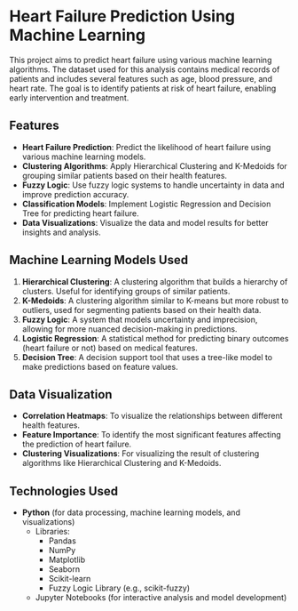 # Heart Failure Prediction Using Machine Learning

This project aims to predict heart failure using various machine learning algorithms. The dataset used for this analysis contains medical records of patients and includes several features such as age, blood pressure, and heart rate. The goal is to identify patients at risk of heart failure, enabling early intervention and treatment.

## Features

- **Heart Failure Prediction**: Predict the likelihood of heart failure using various machine learning models.
- **Clustering Algorithms**: Apply Hierarchical Clustering and K-Medoids for grouping similar patients based on their health features.
- **Fuzzy Logic**: Use fuzzy logic systems to handle uncertainty in data and improve prediction accuracy.
- **Classification Models**: Implement Logistic Regression and Decision Tree for predicting heart failure.
- **Data Visualizations**: Visualize the data and model results for better insights and analysis.

## Machine Learning Models Used

1. **Hierarchical Clustering**: A clustering algorithm that builds a hierarchy of clusters. Useful for identifying groups of similar patients.
2. **K-Medoids**: A clustering algorithm similar to K-means but more robust to outliers, used for segmenting patients based on their health data.
3. **Fuzzy Logic**: A system that models uncertainty and imprecision, allowing for more nuanced decision-making in predictions.
4. **Logistic Regression**: A statistical method for predicting binary outcomes (heart failure or not) based on medical features.
5. **Decision Tree**: A decision support tool that uses a tree-like model to make predictions based on feature values.

## Data Visualization

- **Correlation Heatmaps**: To visualize the relationships between different health features.
- **Feature Importance**: To identify the most significant features affecting the prediction of heart failure.
- **Clustering Visualizations**: For visualizing the result of clustering algorithms like Hierarchical Clustering and K-Medoids.

## Technologies Used

- **Python** (for data processing, machine learning models, and visualizations)
  - Libraries:
    - Pandas
    - NumPy
    - Matplotlib
    - Seaborn
    - Scikit-learn
    - Fuzzy Logic Library (e.g., scikit-fuzzy)
  - Jupyter Notebooks (for interactive analysis and model development)
